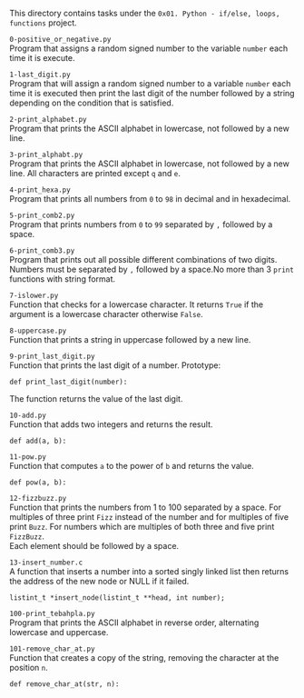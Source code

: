 This directory contains tasks under the `0x01. Python - if/else, loops, functions` project.<br>


`0-positive_or_negative.py`<br>
Program that assigns a random signed number to the variable `number` each time it is execute.

`1-last_digit.py`<br>
Program that will assign a random signed number to a variable `number` each time it is executed then print the last digit of the number followed by a string depending on the condition that is satisfied.

`2-print_alphabet.py`<br>
Program that prints the ASCII alphabet in lowercase, not followed by a new line.

`3-print_alphabt.py`<br>
Program that prints the ASCII alphabet in lowercase, not followed by a new line. All characters are printed except `q` and `e`.

`4-print_hexa.py`<br>
Program that prints all numbers from `0` to `98` in decimal and in hexadecimal.

`5-print_comb2.py`<br>
Program that prints numbers from `0` to `99` separated by `,` followed by a space.

`6-print_comb3.py`<br>
Program that prints out all possible different combinations of two digits. Numbers must be separated by `,` followed by a space.No more than 3 `print` functions with string format.

`7-islower.py`<br>
Function that checks for a lowercase character. It returns `True` if the argument is a lowercase character otherwise `False`.

`8-uppercase.py`<br>
Function that prints a string in uppercase followed by a new line.

`9-print_last_digit.py`<br>
Function that prints the last digit of a number.
Prototype:
```
def print_last_digit(number):
```
The function returns the value of the last digit.


`10-add.py`<br>
Function that adds two integers and returns the result.
```
def add(a, b):
```

`11-pow.py`<br>
Function that computes `a` to the power of `b` and returns the value.
```
def pow(a, b):
```


`12-fizzbuzz.py`<br>
Function that prints the numbers from 1 to 100 separated by a space. For multiples of three print `Fizz` instead of the number and for multiples of five print `Buzz`. For numbers which are multiples of both three and five print `FizzBuzz`.<br>
Each element should be followed by a space.


`13-insert_number.c`<br>
A function that inserts a number into a sorted singly linked list then returns the address of the new node or NULL if it failed.
```
listint_t *insert_node(listint_t **head, int number);
```


`100-print_tebahpla.py`<br>
Program that prints the ASCII alphabet in reverse order, alternating lowercase and uppercase.


`101-remove_char_at.py`<br>
Function that creates a copy of the string, removing the character at the position `n`.
```
def remove_char_at(str, n):
```
